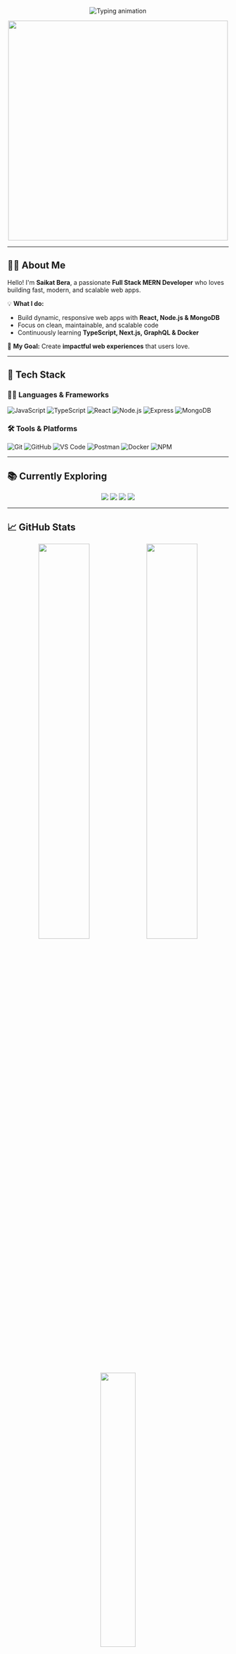 <!-- 🧠 Typing Animation -->
<p align="center">
  <img src="https://readme-typing-svg.demolab.com?font=Fira+Code&size=28&duration=2500&pause=1000&color=F8D847&center=true&vCenter=true&width=700&lines=Hi+%F0%9F%91%8B+I'm+Saikat+Bera!;Full+Stack+MERN+Developer;Lifelong+Learner+%F0%9F%93%9A;Building+for+the+Web+%F0%9F%9A%80" alt="Typing animation" />
</p>

<!-- 🌐 Cool Banner GIF -->
<p align="center">
  <img src="https://media.giphy.com/media/qgQUggAC3Pfv687qPC/giphy.gif" width="500" />
</p>

---

## 🙋‍♂️ About Me

Hello! I'm **Saikat Bera**, a passionate **Full Stack MERN Developer** who loves building fast, modern, and scalable web apps.  

💡 **What I do:**  
- Build dynamic, responsive web apps with **React, Node.js & MongoDB**  
- Focus on clean, maintainable, and scalable code  
- Continuously learning **TypeScript, Next.js, GraphQL & Docker**  

🎯 **My Goal:** Create **impactful web experiences** that users love.

---

## 🚀 Tech Stack

### 🧑‍💻 Languages & Frameworks
![JavaScript](https://img.shields.io/badge/JavaScript-F7DF1E?style=for-the-badge&logo=javascript&logoColor=black)
![TypeScript](https://img.shields.io/badge/TypeScript-3178C6?style=for-the-badge&logo=typescript&logoColor=white)
![React](https://img.shields.io/badge/React-20232A?style=for-the-badge&logo=react&logoColor=61DAFB)
![Node.js](https://img.shields.io/badge/Node.js-339933?style=for-the-badge&logo=node.js&logoColor=white)
![Express](https://img.shields.io/badge/Express.js-000000?style=for-the-badge&logo=express&logoColor=white)
![MongoDB](https://img.shields.io/badge/MongoDB-47A248?style=for-the-badge&logo=mongodb&logoColor=white)

### 🛠️ Tools & Platforms
![Git](https://img.shields.io/badge/Git-F05032?style=for-the-badge&logo=git&logoColor=white)
![GitHub](https://img.shields.io/badge/GitHub-181717?style=for-the-badge&logo=github&logoColor=white)
![VS Code](https://img.shields.io/badge/VSCode-007ACC?style=for-the-badge&logo=visual-studio-code&logoColor=white)
![Postman](https://img.shields.io/badge/Postman-FF6C37?style=for-the-badge&logo=postman&logoColor=white)
![Docker](https://img.shields.io/badge/Docker-2496ED?style=for-the-badge&logo=docker&logoColor=white)
![NPM](https://img.shields.io/badge/NPM-CB3837?style=for-the-badge&logo=npm&logoColor=white)

---

## 📚 Currently Exploring
<p align="center">
  <img src="https://img.shields.io/badge/TypeScript-blue?style=for-the-badge&logo=typescript&logoColor=white" />
  <img src="https://img.shields.io/badge/Next.js-black?style=for-the-badge&logo=next.js&logoColor=white" />
  <img src="https://img.shields.io/badge/Docker-2496ED?style=for-the-badge&logo=docker&logoColor=white" />
  <img src="https://img.shields.io/badge/GraphQL-E10098?style=for-the-badge&logo=graphql&logoColor=white" />
</p>

---

## 📈 GitHub Stats
<p align="center">
  <img src="https://github-readme-stats.vercel.app/api?username=dev-saikat&show_icons=true&theme=tokyonight&hide_border=true&border_radius=15" width="48%" />
  <img src="https://github-readme-streak-stats.herokuapp.com/?user=dev-saikat&theme=tokyonight&hide_border=true&border_radius=15" width="48%" />
</p>

<p align="center">
  <img src="https://github-readme-stats.vercel.app/api/top-langs/?username=dev-saikat&layout=compact&theme=tokyonight&hide_border=true&border_radius=15" width="40%" />
</p>

---

## 🌐 Let's Connect
<p align="center">
  <a href="mailto:avisaikat7029@gmail.com">
    <img src="https://img.shields.io/badge/Gmail-D14836?style=for-the-badge&logo=gmail&logoColor=white" />
  </a>
  <a href="https://www.linkedin.com/in/dev-saikat">
    <img src="https://img.shields.io/badge/LinkedIn-0077B5?style=for-the-badge&logo=linkedin&logoColor=white" />
  </a>
  <a href="https://github.com/dev-saikat">
    <img src="https://img.shields.io/badge/GitHub-181717?style=for-the-badge&logo=github&logoColor=white" />
  </a>
</p>

---

## ✨ Fun Quote
<p align="center">
  <img src="https://quotes-github-readme.vercel.app/api?type=horizontal&theme=tokyonight" />
</p>

---

<!-- 🌈 Footer -->
<p align="center">
  <img src="https://capsule-render.vercel.app/api?type=waving&color=0:fc00ff,100:00dbde&height=120&section=footer" />
</p>

